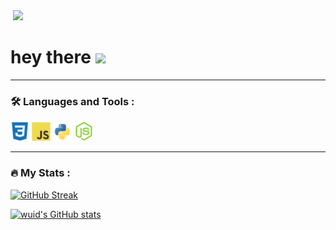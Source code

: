 <img src="https://komarev.com/ghpvc/?username=dot-wuid&style=flat-square&color=blue" alt=""/>
<img src="https://images-ext-1.discordapp.net/external/MDF8it01wMQAn2NgL20kBPgJBOaYbxipGF4OzcFbods/%3Fsize%3D4096/https/cdn.discordapp.com/avatars/895788406347558922/93fdf2550a3e544cebc4ea510c2fb21e.png" width="128px"/>
<h1>
  hey there
  <img src="https://i.giphy.com/media/hvRJCLFzcasrR4ia7z/giphy.webp" width="30px"/>
</h1>


___

### :hammer_and_wrench: Languages and Tools :
<div>
  <img src="https://github.com/devicons/devicon/blob/master/icons/css3/css3-plain.svg" width="30px"/>
  <img src="https://github.com/devicons/devicon/blob/master/icons/javascript/javascript-original.svg" width="30px"/>
  <img src="https://github.com/devicons/devicon/blob/master/icons/python/python-original.svg" width="30px"/>
  <img src="https://github.com/devicons/devicon/blob/master/icons/nodejs/nodejs-plain.svg" width="31px"/>
</div>

---

### :fire: My Stats :
[![GitHub Streak](https://github-readme-streak-stats.herokuapp.com?user=dot-wuid&theme=radical&hide_border=true&fire=EB5454&background=33%2C7612EB%2CEBCA8D)](https://git.io/streak-stats)

[![wuid's GitHub stats](https://github-readme-stats.vercel.app/api?username=dot-wuid&layout=compact&theme=vision-friendly-dark)](https://github.com/anuraghazra/github-readme-stats)

